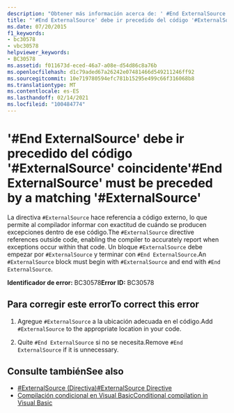```yaml
---
description: "Obtener más información acerca de: ' #End ExternalSource ' debe ir precedida de la ' #ExternalSource ' correspondiente"
title: "'#End ExternalSource' debe ir precedido del código '#ExternalSource' coincidente"
ms.date: 07/20/2015
f1_keywords:
- bc30578
- vbc30578
helpviewer_keywords:
- BC30578
ms.assetid: f011673d-eced-46a7-a08e-d54d86c8a76b
ms.openlocfilehash: d1c79aded67a26242e07481466d549211246ff92
ms.sourcegitcommit: 10e719780594efc781b15295e499c66f316068b8
ms.translationtype: MT
ms.contentlocale: es-ES
ms.lasthandoff: 02/14/2021
ms.locfileid: "100484774"
---
```

# <a name="end-externalsource-must-be-preceded-by-a-matching-externalsource"></a><span data-ttu-id="2e2f4-103">'#End ExternalSource' debe ir precedido del código '#ExternalSource' coincidente</span><span class="sxs-lookup"><span data-stu-id="2e2f4-103">'#End ExternalSource' must be preceded by a matching '#ExternalSource'</span></span>

<span data-ttu-id="2e2f4-104">La directiva `#ExternalSource` hace referencia a código externo, lo que permite al compilador informar con exactitud de cuándo se producen excepciones dentro de ese código.</span><span class="sxs-lookup"><span data-stu-id="2e2f4-104">The `#ExternalSource` directive references outside code, enabling the compiler to accurately report when exceptions occur within that code.</span></span> <span data-ttu-id="2e2f4-105">Un bloque `#ExternalSource` debe empezar por `#ExternalSource` y terminar con `#End ExternalSource`.</span><span class="sxs-lookup"><span data-stu-id="2e2f4-105">An `#ExternalSource` block must begin with `#ExternalSource` and end with `#End ExternalSource`.</span></span>  
  
 <span data-ttu-id="2e2f4-106">**Identificador de error:** BC30578</span><span class="sxs-lookup"><span data-stu-id="2e2f4-106">**Error ID:** BC30578</span></span>  
  
## <a name="to-correct-this-error"></a><span data-ttu-id="2e2f4-107">Para corregir este error</span><span class="sxs-lookup"><span data-stu-id="2e2f4-107">To correct this error</span></span>  
  
1. <span data-ttu-id="2e2f4-108">Agregue `#ExternalSource` a la ubicación adecuada en el código.</span><span class="sxs-lookup"><span data-stu-id="2e2f4-108">Add `#ExternalSource` to the appropriate location in your code.</span></span>  
  
2. <span data-ttu-id="2e2f4-109">Quite `#End ExternalSource` si no se necesita.</span><span class="sxs-lookup"><span data-stu-id="2e2f4-109">Remove `#End ExternalSource` if it is unnecessary.</span></span>  
  
## <a name="see-also"></a><span data-ttu-id="2e2f4-110">Consulte también</span><span class="sxs-lookup"><span data-stu-id="2e2f4-110">See also</span></span>

- [<span data-ttu-id="2e2f4-111">#ExternalSource (Directiva)</span><span class="sxs-lookup"><span data-stu-id="2e2f4-111">#ExternalSource Directive</span></span>](../language-reference/directives/externalsource-directive.md)
- [<span data-ttu-id="2e2f4-112">Compilación condicional en Visual Basic</span><span class="sxs-lookup"><span data-stu-id="2e2f4-112">Conditional compilation in Visual Basic</span></span>](../programming-guide/program-structure/conditional-compilation.md)
